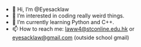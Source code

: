 - 👋 Hi, I’m @Eyesacklaw
- 👀 I’m interested in coding really weird things.
- 🌱 I’m currently learning Python and C++.
- 📫 How to reach me:
      laww4@stconline.edu.hk
      or eyesacklaw@gmail.com (outside school gmail)

<!---
Eyesacklaw/Eyesacklaw is a ✨ special ✨ repository because its `README.md` (this file) appears on your GitHub profile.
You can click the Preview link to take a look at your changes.
--->
